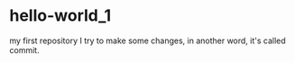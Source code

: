 # hello-world_1
my first repository
I try to make some changes, in another word, it's called commit.
